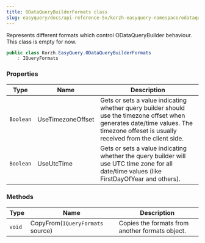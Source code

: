 ```yaml
---
title: ODataQueryBuilderFormats class
slug: easyquery/docs/api-reference-5x/korzh-easyquery-namespace/odataquerybuilderformats-class
---
```



Represents different formats which control ODataQueryBuilder behaviour.  This class is empty for now.
```csharp
public class Korzh.EasyQuery.ODataQueryBuilderFormats
    : IQueryFormats

```

### Properties

| Type | Name | Description | 
| --- | --- | --- | 
| `Boolean` | UseTimezoneOffset | Gets or sets a value indicating whether query builder should use the timezone offset when generates date/time values.  The timezone offeset is usually received from the client side. | 
| `Boolean` | UseUtcTime | Gets or sets a value indicating whether the query builder will use UTC time zone for all date/time values (like FirstDayOfYear and others). | 


### Methods

| Type | Name | Description | 
| --- | --- | --- | 
| `void` | CopyFrom(`IQueryFormats` source) | Copies the formats from another formats object. |